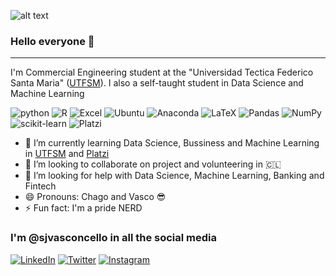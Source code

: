 ![alt text](https://media.licdn.com/dms/image/C4D16AQGbWDzbT4J1mQ/profile-displaybackgroundimage-shrink_350_1400/0/1623876519594?e=1699488000&v=beta&t=bcjWNYAXL3VPN7D8_Fup31TImLM6preHqX-CCQEV2no)


### Hello everyone 👋

----

I'm Commercial Engineering student at the "Universidad Tectica Federico Santa Maria" ([UTFSM](https://www.usm.cl/)). I also a self-taught student in Data Science and Machine Learning

![python](https://img.shields.io/badge/Python-14354C?style=for-the-badge&logo=python&logoColor=white)
![R](https://img.shields.io/badge/R-276DC3?style=for-the-badge&logo=r&logoColor=white)
![Excel](https://img.shields.io/badge/Microsoft_Excel-217346?style=for-the-badge&logo=microsoft-excel&logoColor=whit)
![Ubuntu](https://img.shields.io/badge/Ubuntu-E95420?style=for-the-badge&logo=ubuntu&logoColor=white)
![Anaconda](https://img.shields.io/badge/Anaconda-%2344A833.svg?style=for-the-badge&logo=anaconda&logoColor=white)
![LaTeX](https://img.shields.io/badge/latex-%23008080.svg?style=for-the-badge&logo=latex&logoColor=white)
![Pandas](https://img.shields.io/badge/pandas-%23150458.svg?style=for-the-badge&logo=pandas&logoColor=white)
![NumPy](https://img.shields.io/badge/numpy-%23013243.svg?style=for-the-badge&logo=numpy&logoColor=white)
![scikit-learn](https://img.shields.io/badge/scikit--learn-%23F7931E.svg?style=for-the-badge&logo=scikit-learn&logoColor=white) 
![Platzi](https://img.shields.io/badge/Platzi-98CA3F?style=for-the-badge&logo=platzi&logoColor=white)

- 🌱 I’m currently learning Data Science, Bussiness and Machine Learning in [UTFSM](https://www.usm.cl/) and [Platzi](https://platzi.com/)
- 👯 I’m looking to collaborate on project and volunteering in 🇨🇱
- 🤔 I’m looking for help with Data Science, Machine Learning, Banking and Fintech
- 😄 Pronouns: Chago and Vasco 😎
- ⚡ Fun fact: I'm a pride NERD

### I'm @sjvasconcello in all the social media

[![LinkedIn](https://img.shields.io/badge/sjvasconcello-%230077B5.svg?style=for-the-badge&logo=linkedin&logoColor=white)](https://www.linkedin.com/in/sjvasconcello/)
[![Twitter](https://img.shields.io/badge/sjvasconcello-%231DA1F2.svg?style=for-the-badge&logo=Twitter&logoColor=white)](https://twitter.com/sjvasconcello)
[![Instagram](https://img.shields.io/badge/sjvasconcello-%23E4405F.svg?style=for-the-badge&logo=Instagram&logoColor=white)](https://www.instagram.com/sjvasconcello)

<!--
**sjvasconcello/sjvasconcello** is a ✨ _special_ ✨ repository because its `README.md` (this file) appears on your GitHub profile.

Here are some ideas to get you started:

- 🔭 I’m currently working on ...
- 🌱 I’m currently learning ...
- 👯 I’m looking to collaborate on ...
- 🤔 I’m looking for help with ...
- 💬 Ask me about ...
- 📫 How to reach me: ...
- 😄 Pronouns: ...
- ⚡ Fun fact: ...
-->
